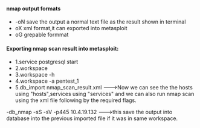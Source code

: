 #### nmap output formats
- -oN save the output a normal text file as the result shown in terminal
- oX xml format,it can exported into metasploit
- oG grepable formmat

#### Exporting nmap scan result into metasploit:
- 1.service postgresql start
- 2.workspace
- 3.workspace -h
- 4.workspace -a pentest_1
- 5.db_import nmap_scan_result.xml
  --->Now we can see the the hosts using "hosts",services using "services" and we can  also run nmap scan using the xml file following by the required flags.

-db_nmap -sS -sV  -p445 10.4.19.132
  --->this save the output into database into the previous imported file if it was in same workspace.


